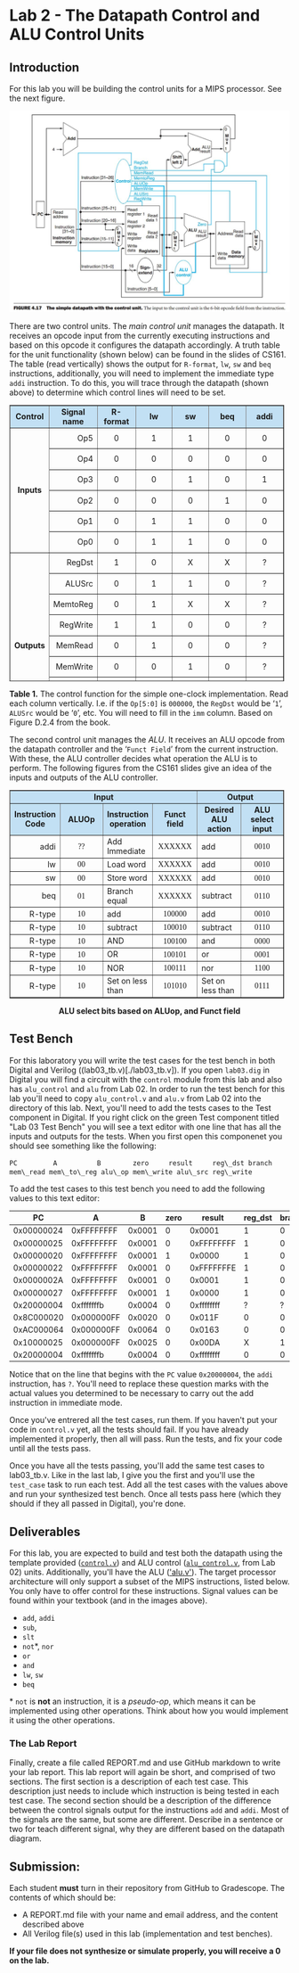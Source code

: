 # Lab 2 - The Datapath Control and ALU Control Units 

## Introduction

For this lab you will be building the control units for a MIPS processor. See the next figure.

![FIGURE 4.17  The simple datapath with the control unit.](./assets/fig-4.17.png)

There are two control units. The _main control unit_ manages the datapath. It receives an opcode
input from the currently executing instructions and based on this opcode it configures the
datapath accordingly. A truth table for the unit functionality (shown below) can be found in the
slides of CS161. The table (read vertically) shows the output for `R-format`, `lw`, `sw` and
`beq` instructions, additionally, you will need to implement the immediate type `addi`
instruction. To do this, you will trace through the datapath (shown above) to determine which
control lines will need to be set.

<table style="border-collapse: collapse; width: 98%; height: 496px;" border="1">
    <tbody>
        <tr style="height: 31px; background-color: #c2e0f4;">
            <td style="width: 14.2764%; height: 31px; text-align: center;"><strong>Control</strong></td>
            <td style="width: 14.2764%; height: 31px; text-align: center;"><strong>Signal name</strong></td>
            <td style="width: 14.2749%; height: 31px; text-align: center;"><strong>R-format</strong></td>
            <td style="width: 14.2764%; height: 31px; text-align: center;"><strong>lw</strong></td>
            <td style="width: 14.2749%; height: 31px; text-align: center;"><strong>sw</strong></td>
            <td style="width: 14.2764%; height: 31px; text-align: center;"><strong>beq</strong></td>
            <td style="width: 14.2749%; height: 31px; text-align: center;"><strong>addi</strong></td>
        </tr>
        <tr style="height: 31px;">
            <td style="width: 14.2764%; height: 186px; text-align: center;" rowspan="6"><strong>Inputs</strong></td>
            <td style="width: 14.2764%; height: 31px; text-align: right;">Op5</td>
            <td style="width: 14.2749%; height: 31px; text-align: center;">0</td>
            <td style="width: 14.2764%; height: 31px; text-align: center;">1</td>
            <td style="width: 14.2749%; height: 31px; text-align: center;">1</td>
            <td style="width: 14.2764%; height: 31px; text-align: center;">0</td>
            <td style="width: 14.2749%; height: 31px; text-align: center;">0</td>
        </tr>
        <tr style="height: 31px;">
            <td style="width: 14.2764%; height: 31px; text-align: right;">Op4</td>
            <td style="width: 14.2749%; height: 31px; text-align: center;">0</td>
            <td style="width: 14.2764%; height: 31px; text-align: center;">0</td>
            <td style="width: 14.2749%; height: 31px; text-align: center;">0</td>
            <td style="width: 14.2764%; height: 31px; text-align: center;">0</td>
            <td style="width: 14.2749%; height: 31px; text-align: center;">0</td>
        </tr>
        <tr style="height: 31px;">
            <td style="width: 14.2764%; height: 31px; text-align: right;">Op3</td>
            <td style="width: 14.2749%; height: 31px; text-align: center;">0</td>
            <td style="width: 14.2764%; height: 31px; text-align: center;">0</td>
            <td style="width: 14.2749%; height: 31px; text-align: center;">1</td>
            <td style="width: 14.2764%; height: 31px; text-align: center;">0</td>
            <td style="width: 14.2749%; height: 31px; text-align: center;">1</td>
        </tr>
        <tr style="height: 31px;">
            <td style="width: 14.2764%; height: 31px; text-align: right;">Op2</td>
            <td style="width: 14.2749%; height: 31px; text-align: center;">0</td>
            <td style="width: 14.2764%; height: 31px; text-align: center;">0</td>
            <td style="width: 14.2749%; height: 31px; text-align: center;">0</td>
            <td style="width: 14.2764%; height: 31px; text-align: center;">1</td>
            <td style="width: 14.2749%; height: 31px; text-align: center;">0</td>
        </tr>
        <tr style="height: 31px;">
            <td style="width: 14.2764%; height: 31px; text-align: right;">Op1</td>
            <td style="width: 14.2749%; height: 31px; text-align: center;">0</td>
            <td style="width: 14.2764%; height: 31px; text-align: center;">1</td>
            <td style="width: 14.2749%; height: 31px; text-align: center;">1</td>
            <td style="width: 14.2764%; height: 31px; text-align: center;">0</td>
            <td style="width: 14.2749%; height: 31px; text-align: center;">0</td>
        </tr>
        <tr style="height: 31px;">
            <td style="width: 14.2764%; height: 31px; text-align: right;">Op0</td>
            <td style="width: 14.2749%; height: 31px; text-align: center;">0</td>
            <td style="width: 14.2764%; height: 31px; text-align: center;">1</td>
            <td style="width: 14.2749%; height: 31px; text-align: center;">1</td>
            <td style="width: 14.2764%; height: 31px; text-align: center;">0</td>
            <td style="width: 14.2749%; height: 31px; text-align: center;">0</td>
        </tr>
        <tr style="height: 31px;">
            <td style="width: 14.2764%; height: 279px; text-align: center;" rowspan="9"><strong>Outputs</strong></td>
            <td style="width: 14.2764%; height: 31px; text-align: right;">RegDst</td>
            <td style="width: 14.2749%; height: 31px; text-align: center;">1</td>
            <td style="width: 14.2764%; height: 31px; text-align: center;">0</td>
            <td style="width: 14.2749%; height: 31px; text-align: center;">X</td>
            <td style="width: 14.2764%; height: 31px; text-align: center;">X</td>
            <td style="width: 14.2749%; height: 31px; text-align: center;">?</td>
        </tr>
        <tr style="height: 31px;">
            <td style="width: 14.2764%; height: 31px; text-align: right;">ALUSrc</td>
            <td style="width: 14.2749%; height: 31px; text-align: center;">0</td>
            <td style="width: 14.2764%; height: 31px; text-align: center;">1</td>
            <td style="width: 14.2749%; height: 31px; text-align: center;">1</td>
            <td style="width: 14.2764%; height: 31px; text-align: center;">0</td>
            <td style="width: 14.2749%; height: 31px; text-align: center;">?</td>
        </tr>
        <tr style="height: 31px;">
            <td style="width: 14.2764%; height: 31px; text-align: right;">MemtoReg</td>
            <td style="width: 14.2749%; height: 31px; text-align: center;">0</td>
            <td style="width: 14.2764%; height: 31px; text-align: center;">1</td>
            <td style="width: 14.2749%; height: 31px; text-align: center;">X</td>
            <td style="width: 14.2764%; height: 31px; text-align: center;">X</td>
            <td style="width: 14.2749%; height: 31px; text-align: center;">?</td>
        </tr>
        <tr style="height: 31px;">
            <td style="width: 14.2764%; height: 31px; text-align: right;">RegWrite</td>
            <td style="width: 14.2749%; height: 31px; text-align: center;">1</td>
            <td style="width: 14.2764%; height: 31px; text-align: center;">1</td>
            <td style="width: 14.2749%; height: 31px; text-align: center;">0</td>
            <td style="width: 14.2764%; height: 31px; text-align: center;">0</td>
            <td style="width: 14.2749%; height: 31px; text-align: center;">?</td>
        </tr>
        <tr style="height: 31px;">
            <td style="width: 14.2764%; height: 31px; text-align: right;">MemRead</td>
            <td style="width: 14.2749%; height: 31px; text-align: center;">0</td>
            <td style="width: 14.2764%; height: 31px; text-align: center;">1</td>
            <td style="width: 14.2749%; height: 31px; text-align: center;">0</td>
            <td style="width: 14.2764%; height: 31px; text-align: center;">0</td>
            <td style="width: 14.2749%; height: 31px; text-align: center;">?</td>
        </tr>
        <tr style="height: 31px;">
            <td style="width: 14.2764%; height: 31px; text-align: right;">MemWrite</td>
            <td style="width: 14.2749%; height: 31px; text-align: center;">0</td>
            <td style="width: 14.2764%; height: 31px; text-align: center;">0</td>
            <td style="width: 14.2749%; height: 31px; text-align: center;">1</td>
            <td style="width: 14.2764%; height: 31px; text-align: center;">0</td>
            <td style="width: 14.2749%; height: 31px; text-align: center;">?</td>
        </tr>
        <tr style="height: 31px;">
            <td style="width: 14.2764%; height: 31px; text-align: right;">Branch</td>
            <td style="width: 14.2749%; height: 31px; text-align: center;">0</td>
            <td style="width: 14.2764%; height: 31px; text-align: center;">0</td>
            <td style="width: 14.2749%; height: 31px; text-align: center;">0</td>
            <td style="width: 14.2764%; height: 31px; text-align: center;">1</td>
            <td style="width: 14.2749%; height: 31px; text-align: center;">?</td>
        </tr>
        <tr style="height: 31px;">
            <td style="width: 14.2764%; height: 31px; text-align: right;">ALUOp1</td>
            <td style="width: 14.2749%; height: 31px; text-align: center;">1</td>
            <td style="width: 14.2764%; height: 31px; text-align: center;">0</td>
            <td style="width: 14.2749%; height: 31px; text-align: center;">0</td>
            <td style="width: 14.2764%; height: 31px; text-align: center;">0</td>
            <td style="width: 14.2749%; height: 31px; text-align: center;">?</td>
        </tr>
        <tr style="height: 31px;">
            <td style="width: 14.2764%; height: 31px; text-align: right;">AluOp0</td>
            <td style="width: 14.2749%; height: 31px; text-align: center;">0</td>
            <td style="width: 14.2764%; height: 31px; text-align: center;">0</td>
            <td style="width: 14.2749%; height: 31px; text-align: center;">0</td>
            <td style="width: 14.2764%; height: 31px; text-align: center;">1</td>
            <td style="width: 14.2749%; height: 31px; text-align: center;">?</td>
        </tr>
    </tbody>
</table>

**Table 1.** The control function for the simple one-clock implementation. Read each column
vertically. I.e. if the `Op[5:0]` is `000000`, the `RegDst` would be ‘`1`’, `ALUSrc` would be ‘`0`’, etc.
You will need to fill in the `imm` column. Based on Figure D.2.4 from the book.

The second control unit manages the _ALU_. It receives an ALU opcode from the datapath
controller and the ‘`Funct Field`’ from the current instruction. With these, the ALU controller
decides what operation the ALU is to perform. The following figures from the CS161 slides give
an idea of the inputs and outputs of the ALU controller.

<table style="border-collapse: collapse; width: 98%;" border="1">
    <tbody>
        <tr>
            <td style="width: 66.6202%; text-align: center; background-color: #c2e0f4;" colspan="4"><strong>Input</strong></td>
            <td style="width: 33.3101%; text-align: center; background-color: #c2e0f4;" colspan="2"><strong>Output</strong></td>
        </tr>
        <tr>
            <td style="width: 16.6558%; text-align: center; background-color: #c2e0f4;"><strong>Instruction Code</strong></td>
            <td style="width: 16.6543%; text-align: center; background-color: #c2e0f4;"><strong>ALUOp</strong></td>
            <td style="width: 16.6558%; text-align: center; background-color: #c2e0f4;"><strong>Instruction operation</strong></td>
            <td style="width: 16.6543%; text-align: center; background-color: #c2e0f4;"><strong>Funct field</strong></td>
            <td style="width: 16.6558%; text-align: center; background-color: #c2e0f4;"><strong>Desired ALU action</strong></td>
            <td style="width: 16.6543%; text-align: center; background-color: #c2e0f4;"><strong>ALU select input</strong></td>
        </tr>
        <tr>
            <td style="width: 16.6558%; text-align: right;">addi</td>
            <td style="width: 16.6543%; text-align: center;"><span style="font-family: 'andale mono', times;">??</span></td>
            <td style="width: 16.6558%;">Add Immediate</td>
            <td style="width: 16.6543%; text-align: center;"><span style="font-family: 'andale mono', times;">XXXXXX</span></td>
            <td style="width: 16.6558%;">add</td>
            <td style="width: 16.6543%; text-align: center;"><span style="font-family: 'andale mono', times;">0010</span></td>
        </tr>
        <tr>
            <td style="width: 16.6558%; text-align: right;">lw</td>
            <td style="width: 16.6543%; text-align: center;"><span style="font-family: 'andale mono', times;">00</span></td>
            <td style="width: 16.6558%;">Load word</td>
            <td style="width: 16.6543%; text-align: center;"><span style="font-family: 'andale mono', times;">XXXXXX</span></td>
            <td style="width: 16.6558%;">add</td>
            <td style="width: 16.6543%; text-align: center;"><span style="font-family: 'andale mono', times;">0010</span></td>
        </tr>
        <tr>
            <td style="width: 16.6558%; text-align: right;">sw</td>
            <td style="width: 16.6543%; text-align: center;"><span style="font-family: 'andale mono', times;">00</span></td>
            <td style="width: 16.6558%;">Store word</td>
            <td style="width: 16.6543%; text-align: center;"><span style="font-family: 'andale mono', times;">XXXXXX</span></td>
            <td style="width: 16.6558%;">add</td>
            <td style="width: 16.6543%; text-align: center;"><span style="font-family: 'andale mono', times;">0010</span></td>
        </tr>
        <tr>
            <td style="width: 16.6558%; text-align: right;">beq</td>
            <td style="width: 16.6543%; text-align: center;"><span style="font-family: 'andale mono', times;">01</span></td>
            <td style="width: 16.6558%;">Branch equal</td>
            <td style="width: 16.6543%; text-align: center;"><span style="font-family: 'andale mono', times;">XXXXXX</span></td>
            <td style="width: 16.6558%;">subtract</td>
            <td style="width: 16.6543%; text-align: center;"><span style="font-family: 'andale mono', times;">0110</span></td>
        </tr>
        <tr>
            <td style="width: 16.6558%; text-align: right;">R-type</td>
            <td style="width: 16.6543%; text-align: center;"><span style="font-family: 'andale mono', times;">10</span></td>
            <td style="width: 16.6558%;">add</td>
            <td style="width: 16.6543%; text-align: center;"><span style="font-family: 'andale mono', times;">100000</span></td>
            <td style="width: 16.6558%;">add</td>
            <td style="width: 16.6543%; text-align: center;"><span style="font-family: 'andale mono', times;">0010</span></td>
        </tr>
        <tr>
            <td style="width: 16.6558%; text-align: right;">R-type</td>
            <td style="width: 16.6543%; text-align: center;"><span style="font-family: 'andale mono', times;">10</span></td>
            <td style="width: 16.6558%;">subtract</td>
            <td style="width: 16.6543%; text-align: center;"><span style="font-family: 'andale mono', times;">100010</span></td>
            <td style="width: 16.6558%;">subtract</td>
            <td style="width: 16.6543%; text-align: center;"><span style="font-family: 'andale mono', times;">0110</span></td>
        </tr>
        <tr>
            <td style="width: 16.6558%; text-align: right;">R-type</td>
            <td style="width: 16.6543%; text-align: center;"><span style="font-family: 'andale mono', times;">10</span></td>
            <td style="width: 16.6558%;">AND</td>
            <td style="width: 16.6543%; text-align: center;"><span style="font-family: 'andale mono', times;">100100</span></td>
            <td style="width: 16.6558%;">and</td>
            <td style="width: 16.6543%; text-align: center;"><span style="font-family: 'andale mono', times;">0000</span></td>
        </tr>
        <tr>
            <td style="width: 16.6558%; text-align: right;">R-type</td>
            <td style="width: 16.6543%; text-align: center;"><span style="font-family: 'andale mono', times;">10</span></td>
            <td style="width: 16.6558%;">OR</td>
            <td style="width: 16.6543%; text-align: center;"><span style="font-family: 'andale mono', times;">100101</span></td>
            <td style="width: 16.6558%;">or</td>
            <td style="width: 16.6543%; text-align: center;"><span style="font-family: 'andale mono', times;">0001</span></td>
        </tr>
        <tr>
            <td style="width: 16.6558%; text-align: right;">R-type</td>
            <td style="width: 16.6543%; text-align: center;"><span style="font-family: 'andale mono', times;">10</span></td>
            <td style="width: 16.6558%;">NOR</td>
            <td style="width: 16.6543%; text-align: center;"><span style="font-family: 'andale mono', times;">100111</span></td>
            <td style="width: 16.6558%;">nor</td>
            <td style="width: 16.6543%; text-align: center;"><span style="font-family: 'andale mono', times;">1100</span></td>
        </tr>
        <tr>
            <td style="width: 16.6558%; text-align: right;">R-type</td>
            <td style="width: 16.6543%; text-align: center;"><span style="font-family: 'andale mono', times;">10</span></td>
            <td style="width: 16.6558%;">Set on less than</td>
            <td style="width: 16.6543%; text-align: center;"><span style="font-family: 'andale mono', times;">101010</span></td>
            <td style="width: 16.6558%;">Set on less than</td>
            <td style="width: 16.6543%; text-align: center;"><span style="font-family: 'andale mono', times;">0111</span></td>
        </tr>
    </tbody>
</table>

<center><b>ALU select bits based on ALUop, and Funct field</b></center>

## Test Bench

For this laboratory you will write the test cases for the test bench in both Digital and Verilog ((lab03_tb.v)[./lab03_tb.v]).
If you open `lab03.dig` in Digital you will find a circuit with the `control` module from this lab and also has `alu_control`
and `alu` from Lab 02. In order to run the test bench for this lab you'll need to copy `alu_control.v` and `alu.v` from Lab
02 into the directory of this lab. Next, you'll need to add the tests cases to the Test component in Digital. If you right
click on the green Test component titled "Lab 03 Test Bench" you will see a text editor with one line that has all the inputs
and outputs for the tests. When you first open this componenet you should see something like the following:

```
PC         A          B        zero     result     reg\_dst branch mem\_read mem\_to\_reg alu\_op mem\_write alu\_src reg\_write
```

To add the test cases to this test bench you need to add the following values to this text editor:

|PC         |A          |B        |zero     |result     |reg_dst |branch |mem_read |mem_to_reg |alu_op |mem_write |alu_src |reg_write |
|-----------|-----------|---------|---------|-----------|--------|-------|---------|-----------|-------|----------|--------|----------|
|0x00000024 |0xFFFFFFFF |0x0001   |0        |0x0001     |1       |0      |0        |0          |10     |0         |0       |1         |
|0x00000025 |0xFFFFFFFF |0x0001   |0        |0xFFFFFFFF |1       |0      |0        |0          |10     |0         |0       |1         |
|0x00000020 |0xFFFFFFFF |0x0001   |1        |0x0000     |1       |0      |0        |0          |10     |0         |0       |1         |
|0x00000022 |0xFFFFFFFF |0x0001   |0        |0xFFFFFFFE |1       |0      |0        |0          |10     |0         |0       |1         |
|0x0000002A |0xFFFFFFFF |0x0001   |0        |0x0001     |1       |0      |0        |0          |10     |0         |0       |1         |
|0x00000027 |0xFFFFFFFF |0x0001   |1        |0x0000     |1       |0      |0        |0          |10     |0         |0       |1         |
|0x20000004 |0xfffffffb |0x0004   |0        |0xffffffff |?       |?      |?        |?          |??     |?         |?       |?         |
|0x8C000020 |0x000000FF |0x0020   |0        |0x011F     |0       |0      |1        |1          |00     |0         |1       |1         |
|0xAC000064 |0x000000FF |0x0064   |0        |0x0163     |0       |0      |0        |0          |00     |1         |1       |0         |
|0x10000025 |0x000000FF |0x0025   |0        |0x00DA     |X       |1      |0        |0          |01     |0         |0       |0         |
|0x20000004 |0xfffffffb |0x0004   |0        |0xffffffff |0       |0      |0        |0          |00     |0         |1       |1         |

Notice that on the line that begins with the `PC` value `0x20000004`, the `addi` instruction, has `?`. You'll need to replace
these question marks with the actual values you determined to be necessary to carry out the add instruction in immediate mode.

Once you've entrered all the test cases, run them. If you haven't put your code in `control.v` yet, all the tests should fail.
If you have already implemented it properly, then all will pass. Run the tests, and fix your code until all the tests pass.

Once you have all the tests passing, you'll add the same test cases to lab03_tb.v. Like in the last lab, I give you the first
and you'll use the `test_case` task to run each test. Add all the test cases with the values above and run your synthesized
test bench. Once all tests pass here (which they should if they all passed in Digital), you're done.

## Deliverables

For this lab, you are expected to build and test both the datapath using the template provided
([`control.v`](./control.v)) and ALU control ([`alu_control.v`](./alu_control.v), from Lab 02) 
units. Additionally, you'll have the ALU (['alu.v'](./alu.v)). The target processor architecture 
will only support a subset of the MIPS instructions,  listed below. You only have to offer 
control for these instructions. Signal values can be found within your textbook (and in the images above).

- `add`, `addi`
- `sub`,
- `slt`
- `not`*, `nor`
- `or`
- `and`
- `lw`, `sw`
- `beq`


\* `not` is **not** an instruction, it is a _pseudo-op_, which means it can be implemented using other
operations. Think about how you would implement it using the other operations.

### The Lab Report

Finally, create a file called REPORT.md and use GitHub markdown to write your lab report. This lab
report will again be short, and comprised of two sections. The first section is a description of 
each test case. This description just needs to include which instruction is being tested in each
test case. The second section should be a description of the difference between the control signals
output for the instructions `add` and `addi`. Most of the signals are the same, but some are different.
Describe in a sentence or two for teach different signal, why they are different based on the datapath
diagram.

## Submission:

Each student **must** turn in their repository from GitHub to Gradescope. The contents of which should be:
- A REPORT.md file with your name and email address, and the content described above
- All Verilog file(s) used in this lab (implementation and test benches).

**If your file does not synthesize or simulate properly, you will receive a 0 on the lab.**
